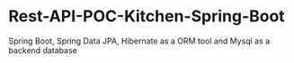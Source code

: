 # Rest-API-POC-Kitchen-Spring-Boot
Spring Boot, Spring Data JPA, Hibernate as a ORM tool and Mysql as a backend database
